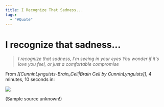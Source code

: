 ```yaml
---
title: I Recognize That Sadness...
tags:
  - "#Quote"
---
```

# I recognize that sadness...

> *I recognize that sadness, I'm seeing in your eyes*
> *You wonder if it's love you feel, or just a comfortable compromise*

From *[[CunninLynguists-Brain_Cell|Brain Cell by CunninLynguists]]*, 4 minutes, 10 seconds in:

![](https://www.youtube.com/watch?v=HrqDQgzkNus)

(Sample source unknown!)